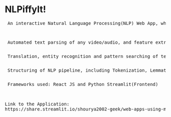 # NLPiffyIt!
<pre> An interactive Natural Language Processing(NLP) Web App, which is embedded with the following features: <pre/>

<pre> Automated text parsing of any video/audio, and feature extraction. <pre/>
<pre> Translation, entity recognition and pattern searching of text data using Natural Language Processing Techniques. <pre/>
<pre> Structuring of NLP pipeline, including Tokenization, Lemmatization and Emotion Recognition. <pre/>
<pre> Frameworks used: React JS and Python Streamlit(Frontend) <pre/>


Link to the Application:
https://share.streamlit.io/shourya2002-geek/web-apps-using-ml/new/index.py
